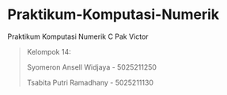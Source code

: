 # Praktikum-Komputasi-Numerik
Praktikum Komputasi Numerik C Pak Victor 
>Kelompok 14:
>
>Syomeron Ansell Widjaya - 5025211250
>
>Tsabita Putri Ramadhany - 5025211130